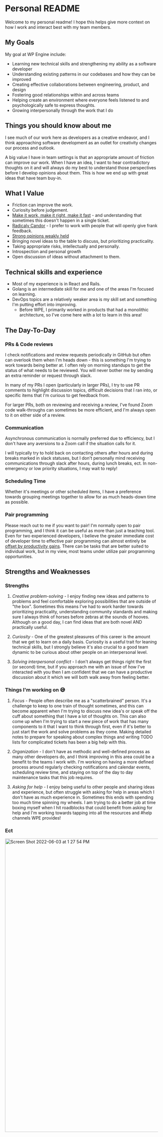 # Personal README

Welcome to my personal readme! I hope this helps give more context on how I work and interact best with my team members.

## My Goals

My goal at WP Engine include:

- Learning new technical skills and strengthening my ability as a software developer
- Understanding existing patterns in our codebases and how they can be improved
- Creating effective collaborations between engineering, product, and design
- Fostering good relationships within and across teams
- Helping create an environment where everyone feels listened to and psychologically safe to express thoughts.
- Growing interpersonally through the work that I do

## Things you should know about me

I see much of our work here as developers as a creative endeavor, and I think approaching software development as an outlet for creativity changes our process and outlook.

A big value I have in team settings is that an appropriate amount of friction can improve our work. When I have an idea, I want to hear contradictory thoughts on it and will always do my best to understand those perspectives before I develop opinions about them. This is how we end up with great ideas that have team buy-in.

## What I Value

- Friction can improve the work.
- Curiosity before judgement.
- [Make it work, make it right, make it fast](https://thetombomb.com/posts/make-it-work-right-fast) - and understanding that sometimes this doesn't happen in a single ticket.
- [Radicaly Candor](https://en.wikipedia.org/wiki/Radical_Candor) - I prefer to work with people that will openly give frank feedback.
- [Strong opinions weakly held](https://medium.com/@ameet/strong-opinions-weakly-held-a-framework-for-thinking-6530d417e364)
- Bringing novel ideas to the table to discuss, but prioritizing practicality.
- Taking appropriate risks, intellectually and personally.
- Introspection and personal growth
- Open discussion of ideas without attachment to them.

## Technical skills and experience

- Most of my experience is in React and Rails.
- Golang is an intermediate skill for me and one of the areas I'm focused on learning.
- DevOps topics are a relatively weaker area is my skill set and something I'm putting effort into improving.
  - Before WPE, I primarily worked in products that had a monolithic architecture, so I've come here with a lot to learn in this area!

## The Day-To-Day

### PRs & Code reviews

I check notifications and review requests periodically in GitHub but often can overlook them when I'm heads down - this is something I'm trying to work towards being better at. I often rely on morning standups to get the status of what needs to be reviewed. You will never bother me by sending an extra reminder or request through slack.

In many of my PRs I open (particularly in larger PRs), I try to use PR comments to highlight discussion topics, difficult decisions that I ran into, or specific items that I'm curious to get feedback from.

For larger PRs, both on reviewing and receiving a review, I've found Zoom code walk-throughs can sometimes be more efficient, and I'm always open to it on either side of a review.

### Communication

Asynchronous communication is normally preferred due to efficiency, but I don't have any aversions to a Zoom call if the situation calls for it. 

I will typically try to hold back on contacting others after hours and during breaks marked in slack statuses, but I don't personally mind receiving communications through slack after hours, during lunch breaks, ect. In non-emergency or low priority situations, I may wait to reply!

### Scheduling Time

Whether it's meetings or other scheduled items, I have a preference towards grouping meetings together to allow for as much heads-down time as possible.

### Pair programming

Please reach out to me if you want to pair! I'm normally open to pair programming, and I think it can be useful as more than just a teaching tool. Even for two experienced developers, I believe the greater immediate cost of developer time to effective pair programming can almost entirely be [offset by productivity gains](https://collaboration.csc.ncsu.edu/laurie/Papers/XPSardinia.PDF). There can be tasks that are better suited to individual work, but in my view, most teams under utilize pair programming opportunities.

## Strengths and Weaknesses

### Strengths

1. *Creative problem-solving* - I enjoy finding new ideas and patterns to problems and feel comfortable exploring possibilities that are outside of "the box". Sometimes this means I've had to work harder towards prioritizing practicality, understanding community standards and making sure I always think of horses before zebras at the sounds of hooves. Although on a good day, I can find ideas that are both novel AND practically useful.

2. *Curiosity* - One of the greatest pleasures of this career is the amount that we get to learn on a daily basis. Curiosity is a useful trait for leaning technical skills, but I strongly believe it's also crucial to a good team dynamic to be curious about other people on an interpersonal level.

3. *Solving interpersonal conflict* - I don't always get things right the first (or second) time, but if you approach me with an issue of how I've interacted with you then I am confident that we can have a productive discussion about it which we will both walk away from feeling better.

### Things I'm working on 😅

1. *Focus* - People often describe me as a "scatterbrained" person. It's a challenge to keep to one train of thought sometimes, and this can become apparent when I'm trying to discuss new idea's or speak off the cuff about something that I have a lot of thoughts on. This can also come up when I'm trying to start a new piece of work that has many components to it that I want to think through first, even if it's better to just start the work and solve problems as they come. Making detailed notes to prepare for speaking about complex things and writing TODO lists for complicated tickets has been a big help with this.

2. *Organization* - I don't have as methodic and well-defined process as many other developers do, and I think improving in this area could be a benefit to the teams I work with. I'm working on having a more defined process around regularly checking notifications and calendar events, scheduling review time, and staying on top of the day to day maintenance tasks that this job requires.

3. *Asking for help* - I enjoy being useful to other people and sharing ideas and experience, but often struggle with asking for help in areas which I don't have as much experience in. Sometimes this ends with spending too much time spinning my wheels. I am trying to do a better job at time boxing myself when I hit roadblocks that could benefit from asking for help and I'm working towards tapping into all the resources and #help channels WPE provides!


### Ect

<img width="963" alt="Screen Shot 2022-06-03 at 1 27 54 PM" src="https://user-images.githubusercontent.com/16739070/171940046-34109130-1418-4c19-ba89-f01c90085e58.png">

